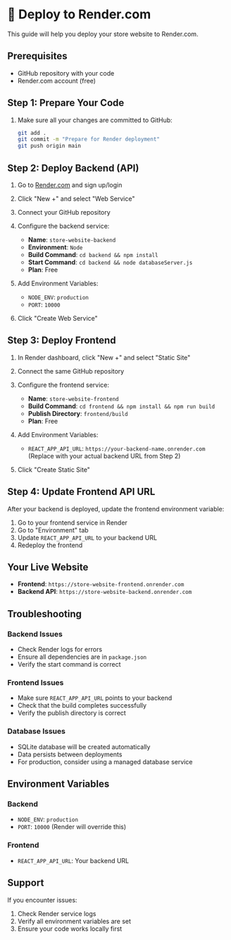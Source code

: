 # 🚀 Deploy to Render.com

This guide will help you deploy your store website to Render.com.

## Prerequisites

- GitHub repository with your code
- Render.com account (free)

## Step 1: Prepare Your Code

1. Make sure all your changes are committed to GitHub:
   ```bash
   git add .
   git commit -m "Prepare for Render deployment"
   git push origin main
   ```

## Step 2: Deploy Backend (API)

1. Go to [Render.com](https://render.com) and sign up/login
2. Click "New +" and select "Web Service"
3. Connect your GitHub repository
4. Configure the backend service:
   - **Name**: `store-website-backend`
   - **Environment**: `Node`
   - **Build Command**: `cd backend && npm install`
   - **Start Command**: `cd backend && node databaseServer.js`
   - **Plan**: Free

5. Add Environment Variables:
   - `NODE_ENV`: `production`
   - `PORT`: `10000`

6. Click "Create Web Service"

## Step 3: Deploy Frontend

1. In Render dashboard, click "New +" and select "Static Site"
2. Connect the same GitHub repository
3. Configure the frontend service:
   - **Name**: `store-website-frontend`
   - **Build Command**: `cd frontend && npm install && npm run build`
   - **Publish Directory**: `frontend/build`
   - **Plan**: Free

4. Add Environment Variables:
   - `REACT_APP_API_URL`: `https://your-backend-name.onrender.com`
   (Replace with your actual backend URL from Step 2)

5. Click "Create Static Site"

## Step 4: Update Frontend API URL

After your backend is deployed, update the frontend environment variable:

1. Go to your frontend service in Render
2. Go to "Environment" tab
3. Update `REACT_APP_API_URL` to your backend URL
4. Redeploy the frontend

## Your Live Website

- **Frontend**: `https://store-website-frontend.onrender.com`
- **Backend API**: `https://store-website-backend.onrender.com`

## Troubleshooting

### Backend Issues
- Check Render logs for errors
- Ensure all dependencies are in `package.json`
- Verify the start command is correct

### Frontend Issues
- Make sure `REACT_APP_API_URL` points to your backend
- Check that the build completes successfully
- Verify the publish directory is correct

### Database Issues
- SQLite database will be created automatically
- Data persists between deployments
- For production, consider using a managed database service

## Environment Variables

### Backend
- `NODE_ENV`: `production`
- `PORT`: `10000` (Render will override this)

### Frontend
- `REACT_APP_API_URL`: Your backend URL

## Support

If you encounter issues:
1. Check Render service logs
2. Verify all environment variables are set
3. Ensure your code works locally first 